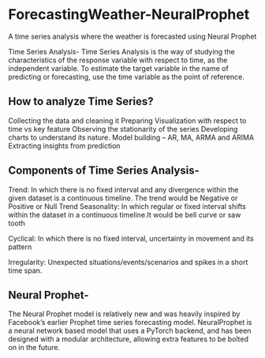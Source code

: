 # ForecastingWeather-NeuralProphet
A time series analysis where the weather is forecasted using Neural Prophet

Time Series Analysis- 
Time Series Analysis is the way of studying the characteristics of the response variable with respect to time, as the independent variable. To estimate the target variable in the name of predicting or forecasting, use the time variable as the point of reference.

## How to analyze Time Series?
Collecting the data and cleaning it
Preparing Visualization with respect to time vs key feature
Observing the stationarity of the series
Developing charts to understand its nature.
Model building – AR, MA, ARMA and ARIMA
Extracting insights from prediction

## Components of Time Series Analysis-
Trend: In which there is no fixed interval and any divergence within the given dataset is a continuous timeline. The trend would be Negative or Positive or Null Trend
Seasonality: In which regular or fixed interval shifts within the dataset in a continuous timeline.It would be bell curve or saw tooth

Cyclical: In which there is no fixed interval, uncertainty in movement and its pattern

Irregularity: Unexpected situations/events/scenarios and spikes in a short time span.

## Neural Prophet-
The Neural Prophet model is relatively new and was heavily inspired by Facebook’s earlier Prophet time series forecasting model. NeuralProphet is a neural network based model that uses a PyTorch backend, and has been designed with a modular architecture, allowing extra features to be bolted on in the future.
